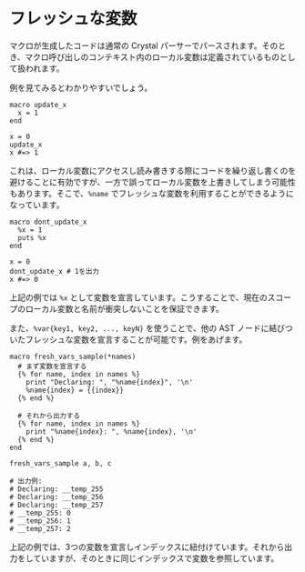# フレッシュな変数

マクロが生成したコードは通常の Crystal パーサーでパースされます。そのとき、マクロ呼び出しのコンテキスト内のローカル変数は定義されているものとして扱われます。

例を見てみるとわかりやすいでしょう。

```crystal
macro update_x
  x = 1
end

x = 0
update_x
x #=> 1
```

これは、ローカル変数にアクセスし読み書きする際にコードを繰り返し書くのを避けることに有効ですが、一方で誤ってローカル変数を上書きしてしまう可能性もあります。そこで、`%name` でフレッシュな変数を利用することができるようになっています。

```crystal
macro dont_update_x
  %x = 1
  puts %x
end

x = 0
dont_update_x # 1を出力
x #=> 0
```

上記の例では `%x` として変数を宣言しています。こうすることで、現在のスコープのローカル変数と名前が衝突しないことを保証できます。

また、`%var{key1, key2, ..., keyN}` を使うことで、他の AST ノードに結びついたフレッシュな変数を宣言することが可能です。例をあげます。

```crystal
macro fresh_vars_sample(*names)
  # まず変数を宣言する
  {% for name, index in names %}
    print "Declaring: ", "%name{index}", '\n'
    %name{index} = {{index}}
  {% end %}

  # それから出力する
  {% for name, index in names %}
    print "%name{index}: ", %name{index}, '\n'
  {% end %}
end

fresh_vars_sample a, b, c

# 出力例:
# Declaring: __temp_255
# Declaring: __temp_256
# Declaring: __temp_257
# __temp_255: 0
# __temp_256: 1
# __temp_257: 2
```

上記の例では、3つの変数を宣言しインデックスに紐付けています。それから出力をしていますが、そのときに同じインデックスで変数を参照しています。
